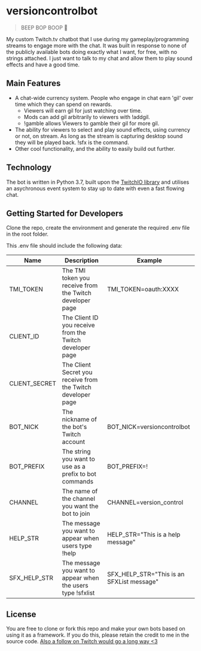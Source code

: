 # versioncontrolbot

> BEEP BOP BOOP 🤖

My custom Twitch.tv chatbot that I use during my gameplay/programming streams to engage more with the chat. It was built in response to none of the publicly available bots doing exactly what I want, for free, with no strings attached. I just want to talk to my chat and allow them to play sound effects and have a good time.

## Main Features
- A chat-wide currency system. People who engage in chat earn 'gil' over time which they can spend on rewards.
    - Viewers will earn gil for just watching over time.
    - Mods can add gil arbitrarily to viewers with !addgil.
    - !gamble allows Viewers to gamble their gil for more gil.
- The ability for viewers to select and play sound effects, using currency or not, on stream. As long as the stream is capturing desktop sound they will be played back. !sfx is the command.
- Other cool functionality, and the ability to easily build out further.

## Technology
The bot is written in Python 3.7, built upon the [TwitchIO library](https://github.com/TwitchIO/TwitchIO) and utilises an asychronous event system to stay up to date with even a fast flowing chat.

## Getting Started for Developers
Clone the repo, create the environment and generate the required .env file in the root folder.

This .env file should include the following data:

| Name | Description | Example |
| ---- | ------| ------- | 
|TMI_TOKEN | The TMI token you receive from the Twitch developer page  | TMI_TOKEN=oauth:XXXX | 
| CLIENT_ID | The Client ID you receive from the Twitch developer page | |
| CLIENT_SECRET | The Client Secret you receive from the Twitch developer page | |
| BOT_NICK  | The nickname of the bot's Twitch account  | BOT_NICK=versioncontrolbot |
| BOT_PREFIX | The string you want to use as a prefix to bot commands | BOT_PREFIX=! |
| CHANNEL | The name of the channel you want the bot to join | CHANNEL=version_control |
| HELP_STR | The message you want to appear when users type !help | HELP_STR="This is a help message" |
| SFX_HELP_STR | The message you want to appear when the users type !sfxlist | SFX_HELP_STR="This is an SFXList message" |

## License
You are free to clone or fork this repo and make your own bots based on using it as a framework. If you do this, please retain the credit to me in the source code. 
<a href="https://twitch.tv/version_control" target="_blank">Also a follow on Twitch would go a long way <3</a>